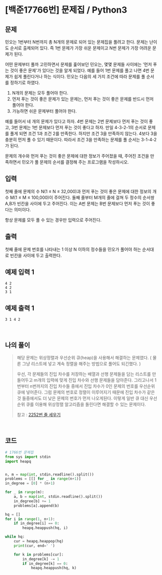 # [백준17766번] 문제집 / Python3

## 문제

민오는 1번부터 N번까지 총 N개의 문제로 되어 있는 문제집을 풀려고 한다. 문제는 난이도 순서로 출제되어 있다. 즉 1번 문제가 가장 쉬운 문제이고 N번 문제가 가장 어려운 문제가 된다.

어떤 문제부터 풀까 고민하면서 문제를 훑어보던 민오는, 몇몇 문제들 사이에는 '먼저 푸는 것이 좋은 문제'가 있다는 것을 알게 되었다. 예를 들어 1번 문제를 풀고 나면 4번 문제가 쉽게 풀린다거나 하는 식이다. 민오는 다음의 세 가지 조건에 따라 문제를 풀 순서를 정하기로 하였다.

1. N개의 문제는 모두 풀어야 한다.
2. 먼저 푸는 것이 좋은 문제가 있는 문제는, 먼저 푸는 것이 좋은 문제를 반드시 먼저 풀어야 한다.
3. 가능하면 쉬운 문제부터 풀어야 한다.

예를 들어서 네 개의 문제가 있다고 하자. 4번 문제는 2번 문제보다 먼저 푸는 것이 좋고, 3번 문제는 1번 문제보다 먼저 푸는 것이 좋다고 하자. 만일 4-3-2-1의 순서로 문제를 풀게 되면 조건 1과 조건 2를 만족한다. 하지만 조건 3을 만족하지 않는다. 4보다 3을 충분히 먼저 풀 수 있기 때문이다. 따라서 조건 3을 만족하는 문제를 풀 순서는 3-1-4-2가 된다.

문제의 개수와 먼저 푸는 것이 좋은 문제에 대한 정보가 주어졌을 때, 주어진 조건을 만족하면서 민오가 풀 문제의 순서를 결정해 주는 프로그램을 작성하시오.

## 입력

첫째 줄에 문제의 수 N(1 ≤ N ≤ 32,000)과 먼저 푸는 것이 좋은 문제에 대한 정보의 개수 M(1 ≤ M ≤ 100,000)이 주어진다. 둘째 줄부터 M개의 줄에 걸쳐 두 정수의 순서쌍 A,B가 빈칸을 사이에 두고 주어진다. 이는 A번 문제는 B번 문제보다 먼저 푸는 것이 좋다는 의미이다.

항상 문제를 모두 풀 수 있는 경우만 입력으로 주어진다.

## 출력

첫째 줄에 문제 번호를 나타내는 1 이상 N 이하의 정수들을 민오가 풀어야 하는 순서대로 빈칸을 사이에 두고 출력한다.

## 예제 입력 1

```
4 2
4 2
3 1
```

## 예제 출력 1

```
3 1 4 2
```

<br>

## 나의 풀이

> 해당 문제는 위상정렬과 우선순위 큐(heap)을 사용해서 해결하는 문제였다. ( 물론 그냥 리스트에 넣고 계속 정렬을 해주는 방법으로 풀어도 되긴했다. )
>
> 우선, 각 문제들의 진입 차수를 저장하는 배열과 선행 문제들을 담는 리스트를 만들어두고 m개의 입력에 맞게 진입 차수와 선행 문제들을 담아준다. 그리고나서 1번부터 n번까지의 진입 차수들 중에서 진입 차수가 0인 문제의 번호를 우선순위 큐에 넣어준다. 그럼 문제의 번호로 정렬이 이루어지기 때문에 진입 차수가 같은 것 들중에서도 더 낮은 문제의 번호가 먼저 나오게된다. 이렇게 일반 큐 대신 우선 순위 큐를 이용해 위상정렬 알고리즘을 돌린다면 해결할 수 있는 문제이다.
>
> 참고 : [2252번 줄 세우기](https://hooongs.tistory.com/293)

<br>

## 코드

```python
# 1766번 문제집
from sys import stdin
import heapq


n, m = map(int, stdin.readline().split())
problems = [[] for _ in range(n+1)]
in_degree = [0] * (n+1)

for _ in range(m):
    a, b = map(int, stdin.readline().split())
    in_degree[b] += 1
    problems[a].append(b)

hq = []
for i in range(1, n+1):
    if in_degree[i] == 0:
        heapq.heappush(hq, i)

while hq:
    cur = heapq.heappop(hq)
    print(cur, end=' ')

    for k in problems[cur]:
        in_degree[k] -= 1
        if in_degree[k] == 0:
            heapq.heappush(hq, k)

```

